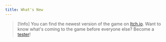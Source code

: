 ```yaml
---
title: What's New
---
```

>[!info]
>You can find the newest version of the game on [Itch.io](https://alderoberge.itch.io/aliengarden).
>Want to know what's coming to the game before everyone else? Become a [tester](https://discord.gg/5pQEv4wkSG)!

